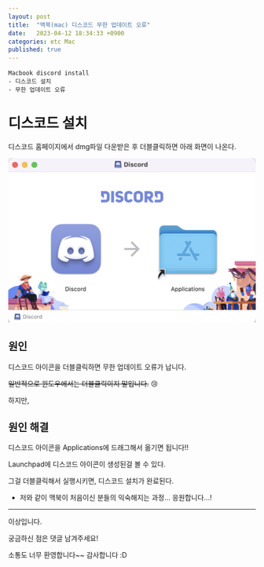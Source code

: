 ```yaml
---
layout: post
title:  "맥북(mac) 디스코드 무한 업데이트 오류"
date:   2023-04-12 18:34:33 +0900
categories: etc Mac
published: true
---
```

```
Macbook discord install
- 디스코드 설치
- 무한 업데이트 오류
```

# 디스코드 설치

디스코드 홈페이지에서 dmg파일 다운받은 후 더블클릭하면 아래 화면이 나온다.

![Mac_discord_install.png](/assets/img/etc/Mac/Mac_discord_install_error/Mac_discord_install.png)

## 원인
디스코드 아이콘을 더블클릭하면 무한 업데이트 오류가 납니다.

~~일반적으로 윈도우에서는 더블클릭이지 말입니다.~~ 😢

하지만,

## 원인 해결

디스코드 아이콘을 Applications에 드래그해서 옮기면 됩니다!!

Launchpad에 디스코드 아이콘이 생성된걸 볼 수 있다.

그걸 더블클릭해서 실행시키면, 디스코드 설치가 완료된다.

- 저와 같이 맥북이 처음이신 분들의 익숙해지는 과정... 응원합니다...!

---
이상입니다.

궁금하신 점은 댓글 남겨주세요!

소통도 너무 환영합니다~~ 감사합니다 :D